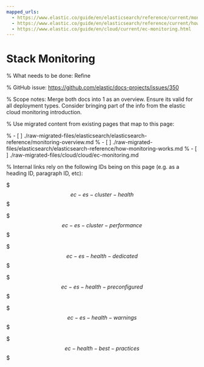 ```yaml
---
mapped_urls:
  - https://www.elastic.co/guide/en/elasticsearch/reference/current/monitoring-overview.html
  - https://www.elastic.co/guide/en/elasticsearch/reference/current/how-monitoring-works.html
  - https://www.elastic.co/guide/en/cloud/current/ec-monitoring.html
---
```


# Stack Monitoring

% What needs to be done: Refine

% GitHub issue: https://github.com/elastic/docs-projects/issues/350

% Scope notes: Merge both docs into 1 as an overview. Ensure its valid for all deployment types. Consider bringing part of the info from the elastic cloud monitoring introduction.

% Use migrated content from existing pages that map to this page:

% - [ ] ./raw-migrated-files/elasticsearch/elasticsearch-reference/monitoring-overview.md
% - [ ] ./raw-migrated-files/elasticsearch/elasticsearch-reference/how-monitoring-works.md
% - [ ] ./raw-migrated-files/cloud/cloud/ec-monitoring.md

% Internal links rely on the following IDs being on this page (e.g. as a heading ID, paragraph ID, etc):

$$$ec-es-cluster-health$$$

$$$ec-es-cluster-performance$$$

$$$ec-es-health-dedicated$$$

$$$ec-es-health-preconfigured$$$

$$$ec-es-health-warnings$$$

$$$ec-health-best-practices$$$